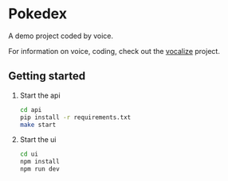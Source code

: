 # Pokedex

A demo project coded by voice.

For information on voice, coding, check out the [vocalize](https://github.com/joshcummingsdesign/vocalize) project.

## Getting started

1. Start the api

   ```sh
   cd api
   pip install -r requirements.txt
   make start
   ```

2. Start the ui

   ```sh
   cd ui
   npm install
   npm run dev
   ```
